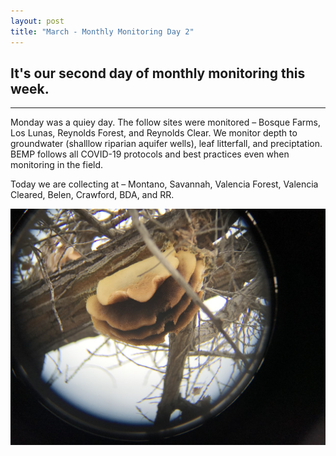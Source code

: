 ```yaml
---
layout: post
title: "March - Monthly Monitoring Day 2" 
---
```


It's our second day of monthly monitoring this week.  
----
****
Monday was a quiey day. The follow sites were monitored – Bosque Farms, Los Lunas, Reynolds Forest, and Reynolds Clear.
We monitor depth to groundwater (shalllow riparian aquifer wells), leaf litterfall, and preciptation. BEMP follows all COVID-19
protocols and best practices even when monitoring in the field.

Today we are collecting at – Montano, Savannah, Valencia Forest, Valencia Cleared, Belen, Crawford, BDA, and RR.

![](assets/mon_sav_beehive_03_17_2020.jpg)
